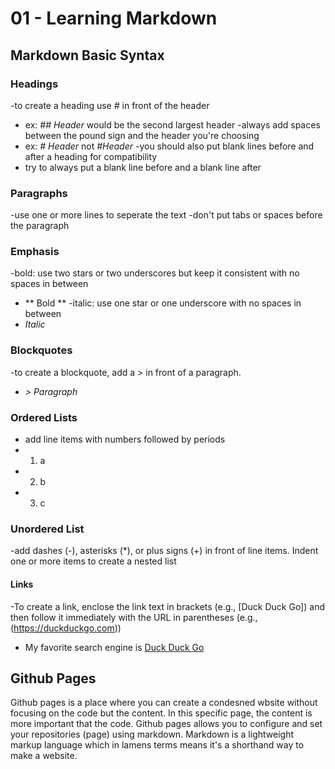 # 01 - Learning Markdown

## Markdown Basic Syntax

### Headings

-to create a heading use _#_ in front of the header

- ex: _## Header_ would be the second largest header
-always add spaces between the pound sign and the header you're choosing
- ex: _# Header_ not _#Header_
-you should also put blank lines before and after a heading for compatibility
- try to always put a blank line before and a blank line after

### Paragraphs

-use one or more lines to seperate the text
-don't put tabs or spaces before the paragraph

### Emphasis

-bold: use two stars or two underscores but keep it consistent with no spaces in between

- ** Bold **
-italic: use one star or one underscore with no spaces in between
- _Italic_

### Blockquotes

-to create a blockquote, add a > in front of a paragraph.

- _> Paragraph_

### Ordered Lists

- add line items with numbers followed by periods
- 1. a
- 2. b
- 3. c

### Unordered List

-add dashes (-), asterisks (*), or plus signs (+) in front of line items. Indent one or more items to create a nested list

#### Links

-To create a link, enclose the link text in brackets (e.g., [Duck Duck Go]) and then follow it immediately with the URL in parentheses (e.g., (<https://duckduckgo.com>))

- My favorite search engine is [Duck Duck Go](https://duckduckgo.com)

## Github Pages

Github pages is a place where you can create a condesned wbsite without focusing on the code but the content. In this specific page, the content is more important that the code. Github pages allows you to configure and set your repositories (page) using markdown. Markdown is a lightweight markup language which in lamens terms means it's a shorthand way to make a website.
